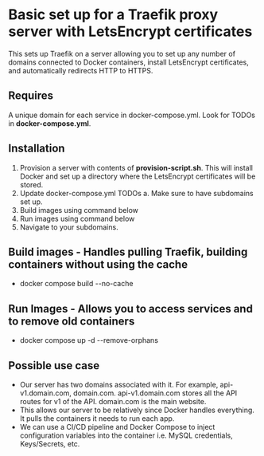# Basic set up for a Traefik proxy server with LetsEncrypt certificates
This sets up Traefik on a server allowing you to set up any number of domains connected to Docker containers, install LetsEncrypt certificates, and automatically redirects HTTP to HTTPS.

## Requires
A unique domain for each service in docker-compose.yml. Look for TODOs in **docker-compose.yml**.

## Installation
1. Provision a server with contents of **provision-script.sh**. This will install Docker and set up a directory where the LetsEncrypt certificates will be stored.
2. Update docker-compose.yml TODOs
	a. Make sure to have subdomains set up.
3. Build images using command below
4. Run images using command below
5. Navigate to your subdomains.

## Build images - Handles pulling Traefik, building containers without using the cache
* docker compose build --no-cache

## Run Images - Allows you to access services and to remove old containers
* docker compose up -d --remove-orphans

## Possible use case
* Our server has two domains associated with it. For example, api-v1.domain.com, domain.com. api-v1.domain.com stores all the API routes for v1 of the API. domain.com is the main website.
* This allows our server to be relatively since Docker handles everything. It pulls the containers it needs to run each app.
* We can use a CI/CD pipeline and Docker Compose to inject configuration variables into the container i.e. MySQL credentials, Keys/Secrets, etc.